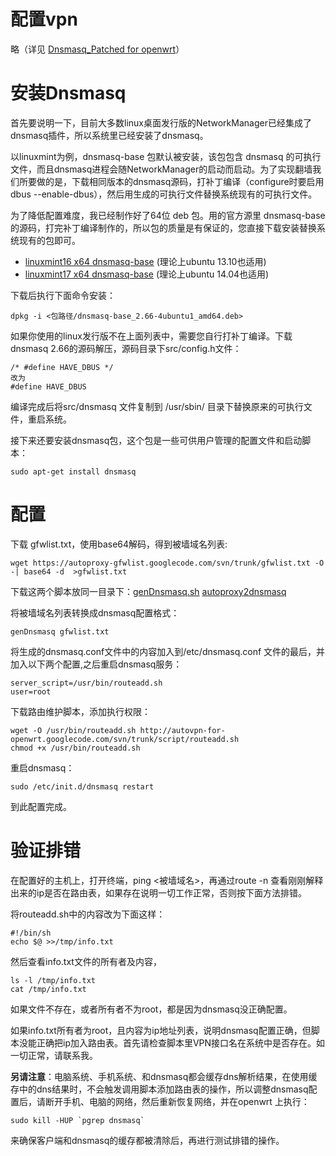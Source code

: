 # 配置vpn #
略（详见 [Dnsmasq\_Patched for openwrt](https://code.google.com/p/autovpn-for-openwrt/wiki/Dnsmasq_Patched#1.%E5%BB%BA%E7%AB%8Bvpn%E8%BF%9E%E6%8E%A5%28%E4%B8%89%E9%80%89%E4%B8%80%29)）

# 安装Dnsmasq #
首先要说明一下，目前大多数linux桌面发行版的NetworkManager已经集成了dnsmasq插件，所以系统里已经安装了dnsmasq。

以linuxmint为例，dnsmasq-base 包默认被安装，该包包含 dnsmasq 的可执行文件，而且dnsmasq进程会随NetworkManager的启动而启动。为了实现翻墙我们所要做的是，下载相同版本的dnsmasq源码，打补丁编译（configure时要启用 dbus --enable-dbus），然后用生成的可执行文件替换系统现有的可执行文件。

为了降低配置难度，我已经制作好了64位 deb 包。用的官方源里 dnsmasq-base 的源码，打完补丁编译制作的，所以包的质量是有保证的，您直接下载安装替换系统现有的包即可。
  * [linuxmint16 x64 dnsmasq-base](http://autovpn-for-openwrt.googlecode.com/svn/trunk/packages/dnsmasq-base_2.66-4ubuntu1_amd64.deb) (理论上ubuntu 13.10也适用)
  * [linuxmint17 x64 dnsmasq-base](https://autovpn-for-openwrt.googlecode.com/svn/trunk/packages/dnsmasq-base_2.68-1_amd64.deb) (理论上ubuntu 14.04也适用)

下载后执行下面命令安装：
```
dpkg -i <包路径/dnsmasq-base_2.66-4ubuntu1_amd64.deb>
```

如果你使用的linux发行版不在上面列表中，需要您自行打补丁编译。下载dnsmasq 2.66的源码解压，源码目录下src/config.h文件：
```
/* #define HAVE_DBUS */
改为
#define HAVE_DBUS
```
编译完成后将src/dnsmasq 文件复制到 /usr/sbin/ 目录下替换原来的可执行文件，重启系统。

接下来还要安装dnsmasq包，这个包是一些可供用户管理的配置文件和启动脚本：
```
sudo apt-get install dnsmasq
```

# 配置 #

下载 gfwlist.txt，使用base64解码，得到被墙域名列表:
```
wget https://autoproxy-gfwlist.googlecode.com/svn/trunk/gfwlist.txt -O -| base64 -d  >gfwlist.txt
```
下载这两个脚本放同一目录下：[genDnsmasq.sh](http://autovpn-for-openwrt.googlecode.com/svn/trunk/script/genDnsmasq.sh) [autoproxy2dnsmasq](http://autovpn-for-openwrt.googlecode.com/svn/trunk/script/genDnsmasq.sh)

将被墙域名列表转换成dnsmasq配置格式：
```
genDnsmasq gfwlist.txt
```

将生成的dnsmasq.conf文件中的内容加入到/etc/dnsmasq.conf 文件的最后，并加入以下两个配置,之后重启dnsmasq服务：
```
server_script=/usr/bin/routeadd.sh
user=root
```

下载路由维护脚本，添加执行权限：
```
wget -O /usr/bin/routeadd.sh http://autovpn-for-openwrt.googlecode.com/svn/trunk/script/routeadd.sh
chmod +x /usr/bin/routeadd.sh
```

重启dnsmasq：
```
sudo /etc/init.d/dnsmasq restart
```

到此配置完成。


# 验证排错 #
在配置好的主机上，打开终端，ping <被墙域名>，再通过route -n 查看刚刚解释出来的ip是否在路由表，如果存在说明一切工作正常，否则按下面方法排错。

将routeadd.sh中的内容改为下面这样：
```
#!/bin/sh
echo $@ >>/tmp/info.txt
```

然后查看info.txt文件的所有者及内容，
```
ls -l /tmp/info.txt
cat /tmp/info.txt
```
如果文件不存在，或者所有者不为root，都是因为dnsmasq没正确配置。

如果info.txt所有者为root，且内容为ip地址列表，说明dnsmasq配置正确，但脚本没能正确把ip加入路由表。首先请检查脚本里VPN接口名在系统中是否存在。如一切正常，请联系我。

**另请注意**：电脑系统、手机系统、和dnsmasq都会缓存dns解析结果，在使用缓存中的dns结果时，不会触发调用脚本添加路由表的操作，所以调整dnsmasq配置后，请断开手机、电脑的网络，然后重新恢复网络，并在openwrt 上执行：
```
sudo kill -HUP `pgrep dnsmasq`
```
来确保客户端和dnsmasq的缓存都被清除后，再进行测试排错的操作。